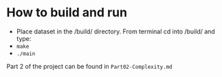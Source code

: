 # How to build and run
* Place dataset in the /build/ directory. From terminal cd into /build/ and type:
* `make`
* `./main`

Part 2 of the project can be found in `Part02-Complexity.md`
